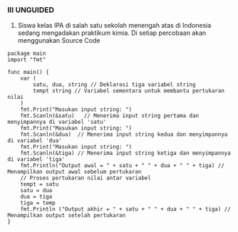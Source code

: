 ### III UNGUIDED ###
1. Siswa kelas IPA di salah satu sekolah menengah atas di Indonesia sedang mengadakan praktikum kimia. Di setiap percobaan akan menggunakan 
Source Code
``` 
package main
import "fmt"

func main() {
	var (
		satu, dua, string // Deklarasi tiga variabel string
		tempt string // Variabel sementara untuk membantu pertukaran nilai
	)
	fmt.Print("Masukan input string: ")
	fmt.Scanln(&satu)   // Menerima input string pertama dan menyimpannya di variabel 'satu'
	fmt.Print("Masukan input string: ")
	fmt.Scanln(&dua)  // Menerima input string kedua dan menyimpannya di variabel 'dua'
	fmt.Print("Masukan input string: ")
	fmt.Scanln(&tiga) // Menerima input string ketiga dan menyimpannya di variabel 'tiga'
	fmt.Println("Output awal = " + satu + " " + dua + " " + tiga) // Menampilkan output awal sebelum pertukaran
	// Proses pertukaran nilai antar variabel
	tempt = satu
	satu = dua
	dua = tiga
	tiga = temp
	fmt.Println ("Output akhir = " + satu + " " + dua + " " + tiga) // Menampilkan output setelah pertukaran
}
```
